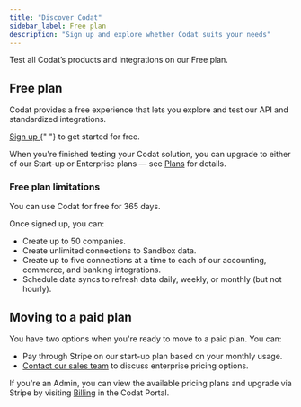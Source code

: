 ```yaml
---
title: "Discover Codat"
sidebar_label: Free plan
description: "Sign up and explore whether Codat suits your needs"
---
```


Test all Codat’s products and integrations on our Free plan.

## Free plan

Codat provides a free experience that lets you explore and test our API and standardized integrations.

<p>
  <a className="external" href="https://signup.codat.io/" target="_blank">
    Sign up
  </a>{" "}
  to get started for free.
</p>

When you're finished testing your Codat solution, you can upgrade to either of our Start-up or Enterprise plans &mdash; see <a className="external" href="https://www.codat.io/plans/" target="_blank">Plans</a> for details.

### Free plan limitations

You can use Codat for free for 365 days. 

Once signed up, you can:

- Create up to 50 companies.
- Create unlimited connections to Sandbox data.
- Create up to five connections at a time to each of our accounting, commerce, and banking integrations.
- Schedule data syncs to refresh data daily, weekly, or monthly (but not hourly).

## Moving to a paid plan

You have two options when you're ready to move to a paid plan. You can:

- Pay through Stripe on our start-up plan based on your monthly usage.
- [Contact our sales team](https://www.codat.io/plans/#get-in-touch) to discuss enterprise pricing options.

If you're an Admin, you can view the available pricing plans and upgrade via Stripe by visiting <a href="https://app.codat.io/settings/billing" target="_blank">Billing</a> in the Codat Portal.
